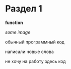 # Раздел 1

**function**

*some image*

обычный программный код

написали новые слова

не хочу на работу
здесь код

